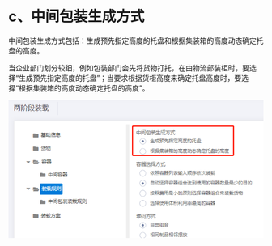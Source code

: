 # c、中间包装生成方式

中间包装生成方式包括：生成预先指定高度的托盘和根据集装箱的高度动态确定托盘的高度。

当企业部门划分较细，例如包装部门会先将货物打托，在由物流部装柜时，要选择“生成预先指定高度的托盘”；当要求根据货柜高度来确定托盘高度时，要选择“根据集装箱的高度动态确定托盘的高度”。

![](../../../.gitbook/assets/54.png)



